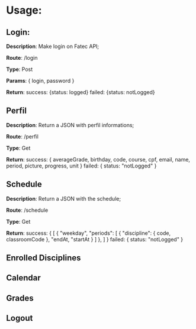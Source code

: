 # Usage:

## Login:

**Description**: Make login on Fatec API;

**Route**: /login

**Type**: Post

**Params**: {
  login,
  password
}

**Return**: 
  success: {status: logged}
  failed: {status: notLogged}

## Perfil

**Description**: Return a JSON with perfil informations;

**Route**: /perfil

**Type**: Get

**Return**: 
  success: {
    averageGrade,
    birthday,
    code,
    course,
    cpf,
    email,
    name,
    period,
    picture,
    progress,
    unit
  }
  failed: {
    status: "notLogged"
  }

## Schedule

**Description**: Return a JSON with the schedule;

**Route**: /schedule

**Type**: Get

**Return**: 
  success: {
    [
      {
      "weekday",
      "periods": [
        {
          "discipline": {
            code,
            classroomCode
          },
          "endAt,
          "startAt
        }
        ]
      },
    ]
  }
  failed: {
    status: "notLogged"
  }

## Enrolled Disciplines

## Calendar

## Grades

## Logout